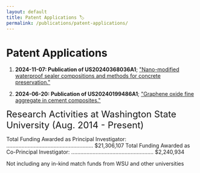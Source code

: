 ```yaml
---
layout: default
title: Patent Applications 🏷️
permalink: /publications/patent-applications/
---
```


# Patent Applications



1. **2024-11-07: Publication of US20240368036A1**; ["Nano-modified waterproof sealer compositions and methods for concrete preservation."](https://patents.google.com/patent/US20240368036A1/en)

2. **2024-06-20: Publication of US20240199486A1**; ["Graphene oxide fine aggregate in cement composites."](https://patents.google.com/patent/US20240199486A1/en)


<font size=5> Research Activities at Washington State University (Aug. 2014 - Present) </font>

Total Funding Awarded as Principal Investigator: ......................................................... $21,306,107
Total Funding Awarded as Co-Principal Investigator: ...................................................... $2,240,934

Not including any in-kind match funds from WSU and other universities


 



